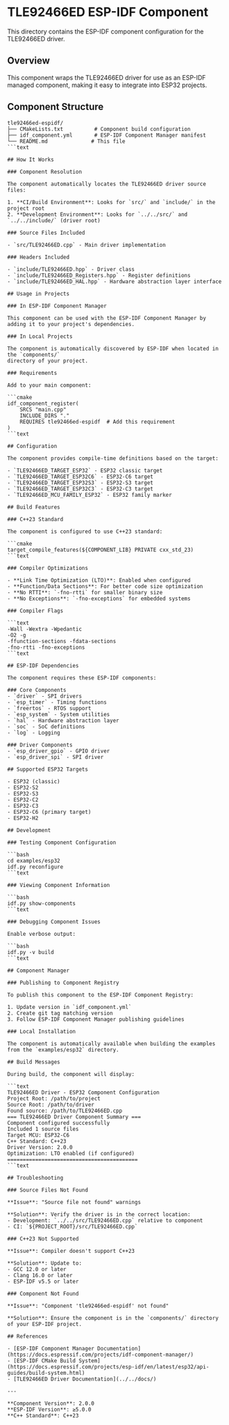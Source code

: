 # TLE92466ED ESP-IDF Component

This directory contains the ESP-IDF component configuration for the TLE92466ED driver.

## Overview

This component wraps the TLE92466ED driver for use as an ESP-IDF managed component,
making it easy to integrate into ESP32 projects.

## Component Structure

```text
tle92466ed-espidf/
├── CMakeLists.txt          # Component build configuration
├── idf_component.yml       # ESP-IDF Component Manager manifest
└── README.md              # This file
```text

## How It Works

### Component Resolution

The component automatically locates the TLE92466ED driver source files:

1. **CI/Build Environment**: Looks for `src/` and `include/` in the project root
2. **Development Environment**: Looks for `../../src/` and `../../include/` (driver root)

### Source Files Included

- `src/TLE92466ED.cpp` - Main driver implementation

### Headers Included

- `include/TLE92466ED.hpp` - Driver class
- `include/TLE92466ED_Registers.hpp` - Register definitions
- `include/TLE92466ED_HAL.hpp` - Hardware abstraction layer interface

## Usage in Projects

### In ESP-IDF Component Manager

This component can be used with the ESP-IDF Component Manager by adding it to your project's dependencies.

### In Local Projects

The component is automatically discovered by ESP-IDF when located in the `components/`
directory of your project.

### Requirements

Add to your main component:

```cmake
idf_component_register(
    SRCS "main.cpp"
    INCLUDE_DIRS "."
    REQUIRES tle92466ed-espidf  # Add this requirement
)
```text

## Configuration

The component provides compile-time definitions based on the target:

- `TLE92466ED_TARGET_ESP32` - ESP32 classic target
- `TLE92466ED_TARGET_ESP32C6` - ESP32-C6 target
- `TLE92466ED_TARGET_ESP32S3` - ESP32-S3 target
- `TLE92466ED_TARGET_ESP32C3` - ESP32-C3 target
- `TLE92466ED_MCU_FAMILY_ESP32` - ESP32 family marker

## Build Features

### C++23 Standard

The component is configured to use C++23 standard:

```cmake
target_compile_features(${COMPONENT_LIB} PRIVATE cxx_std_23)
```text

### Compiler Optimizations

- **Link Time Optimization (LTO)**: Enabled when configured
- **Function/Data Sections**: For better code size optimization
- **No RTTI**: `-fno-rtti` for smaller binary size
- **No Exceptions**: `-fno-exceptions` for embedded systems

### Compiler Flags

```text
-Wall -Wextra -Wpedantic
-O2 -g
-ffunction-sections -fdata-sections
-fno-rtti -fno-exceptions
```text

## ESP-IDF Dependencies

The component requires these ESP-IDF components:

### Core Components
- `driver` - SPI drivers
- `esp_timer` - Timing functions
- `freertos` - RTOS support
- `esp_system` - System utilities
- `hal` - Hardware abstraction layer
- `soc` - SoC definitions
- `log` - Logging

### Driver Components
- `esp_driver_gpio` - GPIO driver
- `esp_driver_spi` - SPI driver

## Supported ESP32 Targets

- ESP32 (classic)
- ESP32-S2
- ESP32-S3
- ESP32-C2
- ESP32-C3
- ESP32-C6 (primary target)
- ESP32-H2

## Development

### Testing Component Configuration

```bash
cd examples/esp32
idf.py reconfigure
```text

### Viewing Component Information

```bash
idf.py show-components
```text

### Debugging Component Issues

Enable verbose output:

```bash
idf.py -v build
```text

## Component Manager

### Publishing to Component Registry

To publish this component to the ESP-IDF Component Registry:

1. Update version in `idf_component.yml`
2. Create git tag matching version
3. Follow ESP-IDF Component Manager publishing guidelines

### Local Installation

The component is automatically available when building the examples from the `examples/esp32` directory.

## Build Messages

During build, the component will display:

```text
TLE92466ED Driver - ESP32 Component Configuration
Project Root: /path/to/project
Source Root: /path/to/driver
Found source: /path/to/TLE92466ED.cpp
=== TLE92466ED Driver Component Summary ===
Component configured successfully
Included 1 source files
Target MCU: ESP32-C6
C++ Standard: C++23
Driver Version: 2.0.0
Optimization: LTO enabled (if configured)
==========================================
```text

## Troubleshooting

### Source Files Not Found

**Issue**: "Source file not found" warnings

**Solution**: Verify the driver is in the correct location:
- Development: `../../src/TLE92466ED.cpp` relative to component
- CI: `${PROJECT_ROOT}/src/TLE92466ED.cpp`

### C++23 Not Supported

**Issue**: Compiler doesn't support C++23

**Solution**: Update to:
- GCC 12.0 or later
- Clang 16.0 or later
- ESP-IDF v5.5 or later

### Component Not Found

**Issue**: "Component 'tle92466ed-espidf' not found"

**Solution**: Ensure the component is in the `components/` directory of your ESP-IDF project.

## References

- [ESP-IDF Component Manager Documentation](https://docs.espressif.com/projects/idf-component-manager/)
- [ESP-IDF CMake Build System](https://docs.espressif.com/projects/esp-idf/en/latest/esp32/api-guides/build-system.html)
- [TLE92466ED Driver Documentation](../../docs/)

---

**Component Version**: 2.0.0  
**ESP-IDF Version**: ≥5.0.0  
**C++ Standard**: C++23
